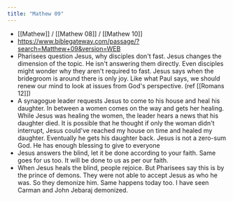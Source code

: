```yaml
---
title: "Mathew 09"
---
```


- [[Mathew]] / [[Mathew 08]] / [[Mathew 10]]
- https://www.biblegateway.com/passage/?search=Matthew+09&version=WEB
- Pharisees question Jesus, why disciples don't fast. Jesus changes the dimension of the topic. He isn't answering them directly. Even disciples might wonder why they aren't required to fast. Jesus says when the bridegroom is around there is only joy. Like what Paul says, we should renew our mind to look at issues from God's perspective. (ref [[Romans 12]])
- A synagogue leader requests Jesus to come to his house and heal his daughter. In between a women comes on the way and gets her healing. While Jesus was healing the women, the leader hears a news that his daughter died. It is possible that he thought if only the woman didn't interrupt, Jesus could've reached my house on time and healed my daughter. Eventually he gets his daughter back. Jesus is not a zero-sum God. He has enough blessing to give to everyone
- Jesus answers the blind, let it be done according to your faith. Same goes for us too. It will be done to us as per our faith.
- When Jesus heals the blind, people rejoice. But Pharisees say this is by the prince of demons. They were not able to accept Jesus as who he was. So they demonize him. Same happens today too. I have seen Carman and John Jebaraj demonized.